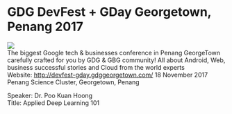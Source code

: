 # GDG DevFest + GDay Georgetown, Penang 2017

![](https://2.bp.blogspot.com/-0TT4iDKuVEQ/Wg_Hu1u1_FI/AAAAAAADbhs/iy_cq3Wr8Vg-FC3wMHNaneHFG-WGT_LagCLcBGAs/s400/Capture.PNG)
<br/>
The biggest Google tech & businesses conference in Penang GeorgeTown carefully crafted for you by GDG & GBG community! All about Android, Web, business successful stories and Cloud from the world experts<br/>
Website: http://devfest-gday.gdggeorgetown.com/
18 November 2017<br/>
Penang Science Cluster, Georgetown, Penang<br/>

Speaker: Dr. Poo Kuan Hoong<br/>
Title: Applied Deep Learning 101
